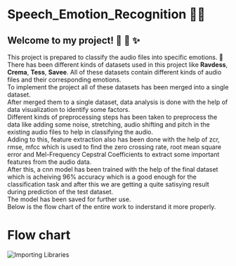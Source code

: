 # Speech_Emotion_Recognition 🚀🎵
## Welcome to my project! 🎉 🚀 ✨  
This project is prepared to classify the audio files into specific emotions. 🎵  
There has been different kinds of datasets used in this project like **Ravdess**, **Crema**, **Tess**, **Savee**. All of these datasets contain different kinds of audio files and their corresponding emotions.   
To implement the project all of these datasets has been merged into a single dataset.  
After merged them to a single dataset, data analysis is done with the help of data visualization to identify some factors.  
Different kinds of preprocessing steps has been taken to preprocess the data like adding some noise, stretching, audio shifting and pitch in the existing audio files to help in classifying the audio.  
Adding to this, feature extraction also has been done with the help of zcr, rmse, mfcc which is used to find the zero crossing rate, root mean square error and Mel-Frequency Cepstral Coefficients to extract some important features from the audio data.  
After this, a cnn model has been trained with the help of the final dataset which is acheiving 96% accuracy which is a good enough for the classification task and after this we are getting a quite satisying result during prediction of the test dataset.  
The model has been saved for further use.    
Below is the flow chart of the entire work to inderstand it more properly.  
# Flow chart
![Importing Libraries](https://github.com/user-attachments/assets/1843117a-fe98-4466-84cd-ba52ead3c595)

